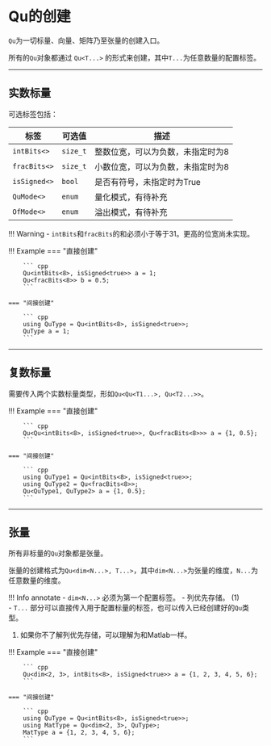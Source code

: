 # Qu的创建

`Qu`为一切标量、向量、矩阵乃至张量的创建入口。

所有的`Qu`对象都通过 `Qu<T...>` 的形式来创建，其中`T...`为任意数量的配置标签。

<hr>


## 实数标量
可选标签包括：

<!-- - `intBits<N>`：整数位宽，可以为负数，未指定时为8

- `fracBits<N>`：小数位宽，可以为负数，未指定时为8

- `isSigned<B>`：是否有符号，未指定时为True

- `QuMode<M>`：量化模式，有待补充

- `OfMode<M>`：溢出模式，有待补充 -->

 

| 标签         | 可选值   | 描述                              |
| ------------ | -------- | --------------------------------- |
| `intBits<>`  | `size_t` | 整数位宽，可以为负数，未指定时为8 |
| `fracBits<>` | `size_t` | 小数位宽，可以为负数，未指定时为8 |
| `isSigned<>` | `bool`   | 是否有符号，未指定时为True        |
| `QuMode<>`   | `enum`   | 量化模式，有待补充                |
| `OfMode<>`   | `enum`   | 溢出模式，有待补充                |

!!! Warning
    - `intBits`和`fracBits`的和必须小于等于31。更高的位宽尚未实现。

!!! Example
    === "直接创建"

        ``` cpp
        Qu<intBits<8>, isSigned<true>> a = 1;     
        Qu<fracBits<8>> b = 0.5;
        ```

    === "间接创建"

        ``` cpp
        using QuType = Qu<intBits<8>, isSigned<true>>;
        QuType a = 1;
        ```

<hr>

## 复数标量
需要传入两个实数标量类型，形如`Qu<Qu<T1...>, Qu<T2...>>`。

 
!!! Example
    === "直接创建"

        ``` cpp
        Qu<Qu<intBits<8>, isSigned<true>>, Qu<fracBits<8>>> a = {1, 0.5};
        ```

    === "间接创建"

        ``` cpp
        using QuType1 = Qu<intBits<8>, isSigned<true>>;
        using QuType2 = Qu<fracBits<8>>;
        Qu<QuType1, QuType2> a = {1, 0.5};
        ```
 

<hr>

## 张量

所有非标量的`Qu`对象都是张量。

张量的创建格式为`Qu<dim<N...>, T...>`，其中`dim<N...>`为张量的维度，`N...`为任意数量的维度。 




!!! Info annotate
    - `dim<N...>` 必须为第一个配置标签。
    - 列优先存储。 (1)     
    - `T...` 部分可以直接传入用于配置标量的标签，也可以传入已经创建好的`Qu`类型。


1. 如果你不了解列优先存储，可以理解为和Matlab一样。
 

 
 
!!! Example
    === "直接创建"

        ``` cpp
        Qu<dim<2, 3>, intBits<8>, isSigned<true>> a = {1, 2, 3, 4, 5, 6};
        ```

    === "间接创建"

        ``` cpp
        using QuType = Qu<intBits<8>, isSigned<true>>;
        using MatType = Qu<dim<2, 3>, QuType>;
        MatType a = {1, 2, 3, 4, 5, 6};
        ```
